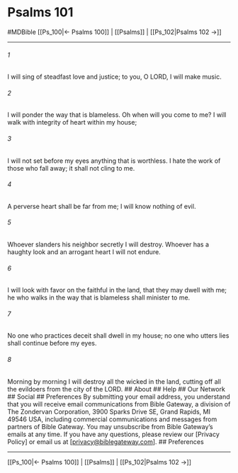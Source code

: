 # Psalms 101
#MDBible
[[Ps_100|← Psalms 100]] | [[Psalms]] | [[Ps_102|Psalms 102 →]]

***


###### 1 
I will sing of steadfast love and justice; to you, O LORD, I will make music. 

###### 2 
I will ponder the way that is blameless. Oh when will you come to me? I will walk with integrity of heart within my house; 

###### 3 
I will not set before my eyes anything that is worthless. I hate the work of those who fall away; it shall not cling to me. 

###### 4 
A perverse heart shall be far from me; I will know nothing of evil. 

###### 5 
Whoever slanders his neighbor secretly I will destroy. Whoever has a haughty look and an arrogant heart I will not endure. 

###### 6 
I will look with favor on the faithful in the land, that they may dwell with me; he who walks in the way that is blameless shall minister to me. 

###### 7 
No one who practices deceit shall dwell in my house; no one who utters lies shall continue before my eyes. 

###### 8 
Morning by morning I will destroy all the wicked in the land, cutting off all the evildoers from the city of the LORD. ## About ## Help ## Our Network ## Social ## Preferences By submitting your email address, you understand that you will receive email communications from Bible Gateway, a division of The Zondervan Corporation, 3900 Sparks Drive SE, Grand Rapids, MI 49546 USA, including commercial communications and messages from partners of Bible Gateway. You may unsubscribe from Bible Gateway&rsquo;s emails at any time. If you have any questions, please review our [Privacy Policy] or email us at [privacy@biblegateway.com]. ## Preferences

***

[[Ps_100|← Psalms 100]] | [[Psalms]] | [[Ps_102|Psalms 102 →]]
